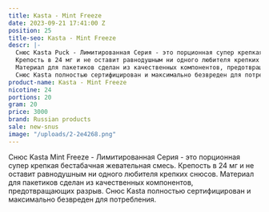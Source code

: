 ```yaml
---
title: Kasta - Mint Freeze
date: 2023-09-21 17:41:00 Z
position: 25
title-seo: Kasta - Mint Freeze
descr: |-
  Снюс Kasta Puck - Лимитированная Серия - это порционная супер крепкая бестабачная жевательная смесь.
  Крепость в 24 мг и не оставит равнодушным ни одного любителя крепких снюсов.
  Материал для пакетиков сделан из качественных компонентов, предотвращающих разрыв.
  Снюс Kasta полностью сертифицирован и максимально безвреден для потребления.
product-name: Kasta - Mint Freeze
nicotine: 24
portions: 20
gram: 20
price: 3000
brand: Russian products
sale: new-snus
image: "/uploads/2-2e4268.png"
---
```


Снюс Kasta Mint Freeze - Лимитированная Серия - это порционная супер крепкая бестабачная жевательная смесь.
Крепость в 24 мг и не оставит равнодушным ни одного любителя крепких снюсов.
Материал для пакетиков сделан из качественных компонентов, предотвращающих разрыв.
Снюс Kasta полностью сертифицирован и максимально безвреден для потребления.